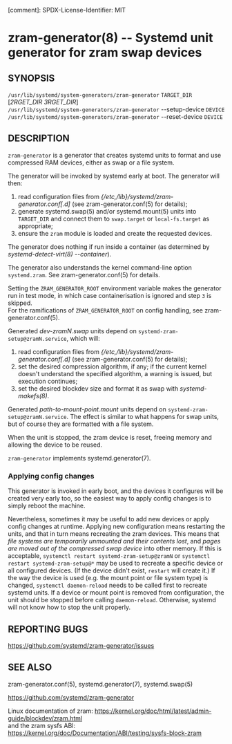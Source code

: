 [comment]: SPDX-License-Identifier: MIT

zram-generator(8) -- Systemd unit generator for zram swap devices
=================================================================

## SYNOPSIS

`/usr/lib/systemd/system-generators/zram-generator` `TARGET_DIR` [*2RGET_DIR* *3RGET_DIR*]<br />
`/usr/lib/systemd/system-generators/zram-generator` --setup-device `DEVICE`<br />
`/usr/lib/systemd/system-generators/zram-generator` --reset-device `DEVICE`

## DESCRIPTION

`zram-generator` is a generator that creates systemd units to format and use compressed RAM devices, either as swap or a file system.


The generator will be invoked by systemd early at boot. The generator will then:

  1. read configuration files from *{/etc,/lib}/systemd/zram-generator.conf[.d]* (see zram-generator.conf(5) for details);
  2. generate systemd.swap(5) and/or systemd.mount(5) units into `TARGET_DIR` and connect them to `swap.target` or `local-fs.target` as appropriate;
  3. ensure the `zram` module is loaded and create the requested devices.

The generator does nothing if run inside a container (as determined by *systemd-detect-virt(8) --container*).

The generator also understands the kernel command-line option `systemd.zram`. See zram-generator.conf(5) for details.

Setting the `ZRAM_GENERATOR_ROOT` environment variable makes the generator run in test mode, in which case containerisation is ignored and step `3` is skipped.<br />
For the ramifications of `ZRAM_GENERATOR_ROOT` on config handling, see zram-generator.conf(5).


Generated *dev-zramN.swap* units depend on `systemd-zram-setup@zramN.service`, which will:

  1. read configuration files from *{/etc,/lib}/systemd/zram-generator.conf[.d]* (see zram-generator.conf(5) for details);
  2. set the desired compression algorithm, if any;
     if the current kernel doesn't understand the specified algorithm, a warning is issued, but execution continues;
  3. set the desired blockdev size and format it as swap with *systemd-makefs(8)*.

Generated *path-to-mount-point.mount* units depend on `systemd-zram-setup@zramN.service`.
The effect is similar to what happens for swap units, but of course they are formatted with a file system.

When the unit is stopped, the zram device is reset, freeing memory and allowing the device to be reused.

`zram-generator` implements systemd.generator(7).

### Applying config changes

This generator is invoked in early boot, and the devices it configures will be created very early too,
so the easiest way to apply config changes is to simply reboot the machine.

Nevertheless, sometimes it may be useful to add new devices or apply config changes at runtime.
Applying new configuration means restarting the units, and that in turn means recreating the zram devices.
This means that *file systems are temporarily unmounted and their contents lost*, and *pages are moved out of the compressed swap device* into other memory.
If this is acceptable, `systemctl restart systemd-zram-setup@zramN` or `systemctl restart systemd-zram-setup@*`
may be used to recreate a specific device or all configured devices.
(If the device didn't exist, `restart` will create it.)
If the way the device is used (e.g. the mount point or file system type) is changed,
`systemctl daemon-reload` needs to be called first to recreate systemd units.
If a device or mount point is removed from configuration, the unit should be stopped before calling `daemon-reload`.
Otherwise, systemd will not know how to stop the unit properly.

## REPORTING BUGS

<https://github.com/systemd/zram-generator/issues>

## SEE ALSO

zram-generator.conf(5), systemd.generator(7), systemd.swap(5)

<https://github.com/systemd/zram-generator>

Linux documentation of zram: <https://kernel.org/doc/html/latest/admin-guide/blockdev/zram.html><br />
     and the zram sysfs ABI: <https://kernel.org/doc/Documentation/ABI/testing/sysfs-block-zram>
